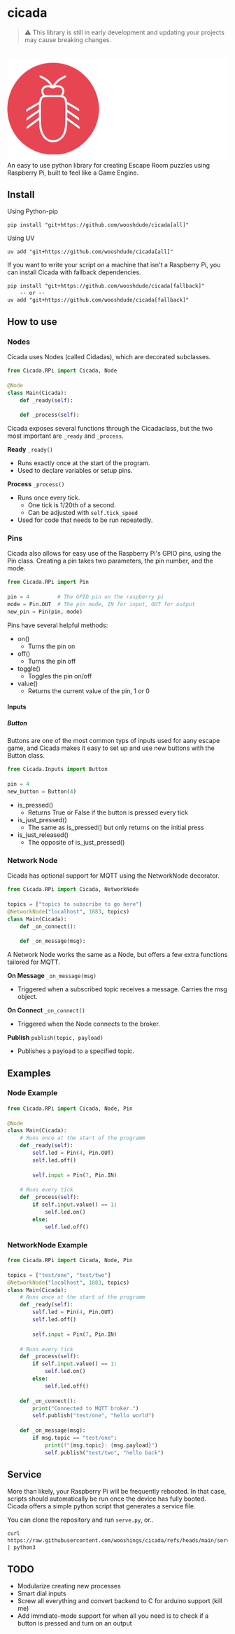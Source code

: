 # cicada

> :warning: This library is still in early development and updating your projects may cause breaking changes.

<br>

<img src="banner.png" alt="cicada logo"/>

<br>
An easy to use python library for creating Escape Room puzzles using Raspberry Pi, built to feel like a Game Engine.

## Install

Using Python-pip

```
pip install "git+https://github.com/wooshdude/cicada[all]"
```

Using UV

```
uv add "git+https://github.com/wooshdude/cicada[all]"
```

If you want to write your script on a machine that isn't a Raspberry Pi, you can install Cicada with fallback dependencies.

```
pip install "git+https://github.com/wooshdude/cicada[fallback]"
    -- or --
uv add "git+https://github.com/wooshdude/cicada[fallback]"
```

## How to use

### Nodes

Cicada uses Nodes (called Cidadas), which are decorated subclasses.

```python
from Cicada.RPi import Cicada, Node

@Node
class Main(Cicada):
    def _ready(self):

    def _process(self):
```

Cicada exposes several functions through the Cicadaclass, but the two most important are `_ready` and `_process`.

**Ready**
`_ready()`

- Runs exactly once at the start of the program.
- Used to declare variables or setup pins.

**Process**
`_process()`

- Runs once every tick.
  - One tick is 1/20th of a second.
  - Can be adjusted with `self.tick_speed`
- Used for code that needs to be run repeatedly.

### Pins

Cicada also allows for easy use of the Raspberry Pi's GPIO pins, using the Pin class. Creating a pin takes two parameters, the pin number, and the mode.

```python
from Cicada.RPi import Pin

pin = 4         # The GPIO pin on the raspberry pi
mode = Pin.OUT  # The pin mode, IN for input, OUT for output
new_pin = Pin(pin, mode)
```

Pins have several helpful methods:

- on()
  - Turns the pin on
- off()
  - Turns the pin off
- toggle()
  - Toggles the pin on/off
- value()
  - Returns the current value of the pin, 1 or 0

#### Inputs

##### Button

Buttons are one of the most common typs of inputs used for aany escape game, and Cicada makes it easy to set up and use new buttons with the Button class.

```python
from Cicada.Inputs import Button

pin = 4
new_button = Button(4)
```

- is_pressed()
  - Returns True or False if the button is pressed every tick
- is_just_pressed()
  - The same as is_pressed() but only returns on the initial press
- is_just_released()
  - The opposite of is_just_pressed()

### Network Node

Cicada has optional support for MQTT using the NetworkNode decorator.

```python
from Cicada.RPi import Cicada, NetworkNode

topics = ["topics to subscribe to go here"]
@NetworkNode("localhost", 1883, topics)
class Main(Cicada):
    def _on_connect():

    def _on_message(msg):
```

A Network Node works the same as a Node, but offers a few extra functions tailored for MQTT.

**On Message**
`_on_message(msg)`

- Triggered when a subscribed topic receives a message. Carries the msg object.

**On Connect**
`_on_connect()`

- Triggered when the Node connects to the broker.

**Publish**
`publish(topic, payload)`

- Publishes a payload to a specified topic.

## Examples

### Node Example

```python
from Cicada.RPi import Cicada, Node, Pin

@Node
class Main(Cicada):
    # Runs once at the start of the programm
    def _ready(self):
        self.led = Pin(4, Pin.OUT)
        self.led.off()

        self.input = Pin(7, Pin.IN)

    # Runs every tick
    def _process(self):
        if self.input.value() == 1:
            self.led.on()
        else:
            self.led.off()
```

### NetworkNode Example

```python
from Cicada.RPi import Cicada, Node, Pin

topics = ["test/one", "test/two"]
@NetworkNode("localhost", 1883, topics)
class Main(Cicada):
    # Runs once at the start of the programm
    def _ready(self):
        self.led = Pin(4, Pin.OUT)
        self.led.off()

        self.input = Pin(7, Pin.IN)

    # Runs every tick
    def _process(self):
        if self.input.value() == 1:
            self.led.on()
        else:
            self.led.off()

    def _on_connect():
        print("Connected to MQTT broker.")
        self.publish("test/one", "hello world")

    def _on_message(msg):
        if msg.topic == "test/one":
            print(f"{msg.topic}: {msg.payload}")
            self.publish("test/two", "hello back")

```

## Service

More than likely, your Raspberry Pi will be frequently rebooted. In that case, scripts should automatically be run once the device has fully booted.
Cicada offers a simple python script that generates a service file.

You can clone the repository and run `serve.py`, or..

```
curl https://raw.githubusercontent.com/wooshings/cicada/refs/heads/main/serve.py | python3
```

## TODO
- Modularize creating new processes
- Smart dial inputs
- Screw all everything and convert backend to C for arduino support (kill me)
- Add immdiate-mode support for when all you need is to check if a button is pressed and turn on an output
